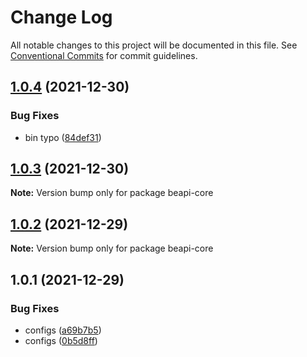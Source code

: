 # Change Log

All notable changes to this project will be documented in this file.
See [Conventional Commits](https://conventionalcommits.org) for commit guidelines.

## [1.0.4](https://github.com/MCBE-Utilities/BeAPI/compare/beapi-core@1.0.3...beapi-core@1.0.4) (2021-12-30)


### Bug Fixes

* bin typo ([84def31](https://github.com/MCBE-Utilities/BeAPI/commit/84def31ec718858a083f5368a73a10a8d368f0ea))





## [1.0.3](https://github.com/MCBE-Utilities/BeAPI/compare/beapi-core@1.0.2...beapi-core@1.0.3) (2021-12-30)

**Note:** Version bump only for package beapi-core





## [1.0.2](https://github.com/MCBE-Utilities/BeAPI/compare/beapi-core@1.0.1...beapi-core@1.0.2) (2021-12-29)

**Note:** Version bump only for package beapi-core





## 1.0.1 (2021-12-29)


### Bug Fixes

* configs ([a69b7b5](https://github.com/MCBE-Utilities/BeAPI/commit/a69b7b5eea04baab5865c6df4b5b27d7910f2e32))
* configs ([0b5d8ff](https://github.com/MCBE-Utilities/BeAPI/commit/0b5d8ff3e2a1ef1ffdc1a4930dada2ff47c914d7))
